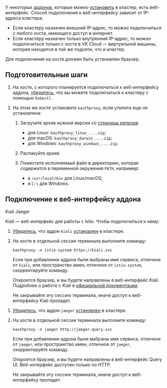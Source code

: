 У некоторых [аддонов](../../concepts/addons-and-settings/addons), которые можно [установить](../../service-management/addons/manage-addons) в кластер, есть веб-интерфейс. Способ подключения к веб-интерфейсу зависит от IP-адреса кластера:

- Если кластеру назначен внешний IP-адрес, то можно подключиться с любого хоста, имеющего доступ в интернет.
- Если кластеру назначен только внутренний IP-адрес, то можно подключиться только с хоста в VK Cloud — виртуальной машины, которая находится в той же подсети, что и кластер.

Для подключения на хосте должен быть установлен браузер.

## Подготовительные шаги

1. На хосте, с которого планируется подключаться к веб-интерфейсу аддона, [убедитесь](../kubectl#proverka_podklyucheniya_k_klasteru), что вы можете подключаться к кластеру с помощью `kubectl`.

1. На этом же хосте установите `kauthproxy`, если утилита еще не установлена:

   1. Загрузите архив нужной версии со [страницы релизов](https://github.com/int128/kauthproxy/releases):

      - для Linux: `kauthproxy_linux_....zip`;
      - для macOS: `kauthproxy_darwin_....zip`;
      - для Windows: `kauthproxy_windows_....zip`.

   1. Распакуйте архив.

   1. Поместите исполняемый файл в директорию, которая содержится в переменной окружения `PATH`, например:

      - в `/usr/local/bin` для Linux/macOS;
      - в `C:\` для Windows.

## Подключение к веб-интерфейсу аддона

<tabs>
<tablist>
<tab>Kiali</tab>
<tab>Jaeger</tab>
</tablist>
<tabpanel>

Kiali — веб-интерфейс для работы с Istio. Чтобы подключиться к нему:

1. [Убедитесь](../../service-management/addons/manage-addons#prosmotr_addonov), что аддон `kiali` [установлен](../../service-management/addons/advanced-installation/install-advanced-kiali) в кластере.
1. На хосте в отдельной сессии терминала выполните команду:

   ```console
   kauthproxy -n istio-system https://kiali.svc
   ```

   Если при добавлении аддона были выбраны имя сервиса, отличное от `kiali`, или пространство имен, отличное от `istio-system`, скорректируйте команду.

   Откроется браузер, и вы будете направлены в веб-интерфейс Kiali. Подробнее о работе с Kiali в [официальной документации](https://kiali.io/docs/features/).

   <warn>

   Не закрывайте эту сессию терминала, иначе доступ к веб-интерфейсу Kiali пропадет.

   </warn>

</tabpanel>
<tabpanel>

1. [Убедитесь](../../service-management/addons/manage-addons#prosmotr_addonov), что аддон `jaeger` [установлен](../../service-management/addons/advanced-installation/install-advanced-jaeger) в кластере.
1. На хосте в отдельной сессии терминала выполните команду:

   ```console
   kauthproxy -n jaeger http://jaeger-query.svc
   ```

   Если при добавлении аддона были выбраны имя сервиса, отличное от `jaeger`, или пространство имен, отличное от `jaeger`, скорректируйте команду.

   Откроется браузер, и вы будете направлены в веб-интерфейс Query UI. Веб-интерфейс доступен только по HTTP.

   <warn>

   Не закрывайте эту сессию терминала, иначе доступ к веб-интерфейсу пропадет.

   </warn>

</tabpanel>
</tabs>
